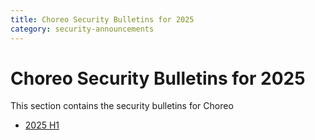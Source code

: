 ```yaml
---
title: Choreo Security Bulletins for 2025
category: security-announcements
---
```


# Choreo Security Bulletins for 2025

This section contains the security bulletins for Choreo

* [2025 H1]({{#base_path#}}/security-announcements/cloud-security-bulletins/choreo/2025/choreo-2025-h1)
